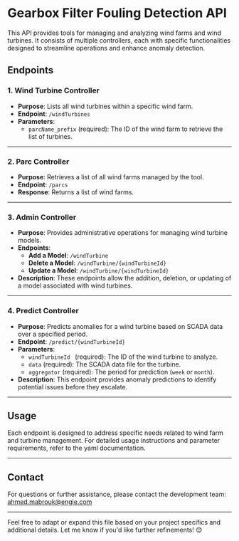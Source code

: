 # Gearbox Filter Fouling Detection API

This API provides tools for managing and analyzing wind farms and wind turbines. It consists of multiple controllers, each with specific functionalities designed to streamline operations and enhance anomaly detection.

## Endpoints

### 1. Wind Turbine Controller
- **Purpose**: Lists all wind turbines within a specific wind farm.
- **Endpoint**: `/windTurbines`
- **Parameters**:
  - `parcName_prefix` (required): The ID of the wind farm to retrieve the list of turbines.

---

### 2. Parc Controller
- **Purpose**: Retrieves a list of all wind farms managed by the tool.
- **Endpoint**: `/parcs`
- **Response**: Returns a list of wind farms.

---

### 3. Admin Controller
- **Purpose**: Provides administrative operations for managing wind turbine models.
- **Endpoints**:
  - **Add a Model**: `/windTurbine`
  - **Delete a Model**: `/windTurbine/{windTurbineId}`
  - **Update a Model**: `/windTurbine/{windTurbineId}`
- **Description**: These endpoints allow the addition, deletion, or updating of a model associated with wind turbines.

---

### 4. Predict Controller
- **Purpose**: Predicts anomalies for a wind turbine based on SCADA data over a specified period.
- **Endpoint**: `/predict/{windTurbineId}`
- **Parameters**:
  - `windTurbineId ` (required): The ID of the wind turbine to analyze.
  - `data` (required): The SCADA data file for the turbine.
  - `aggregator` (required): The period for prediction (`week` or `month`).
- **Description**: This endpoint provides anomaly predictions to identify potential issues before they escalate.

---

## Usage

Each endpoint is designed to address specific needs related to wind farm and turbine management. For detailed usage instructions and parameter requirements, refer to the yaml documentation.

---

## Contact

For questions or further assistance, please contact the development team: ahmed.mabrouk@engie.com

---

Feel free to adapt or expand this file based on your project specifics and additional details. Let me know if you'd like further refinements! 😊
